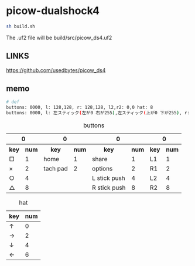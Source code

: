 # picow-dualshock4

```sh
sh build.sh
```

The .uf2 file will be build/src/picow_ds4.uf2

## LINKS

<https://github.com/usedbytes/picow_ds4>

## memo

```sh
# def
buttons: 0000, l: 128,128, r: 128,128, l2,r2: 0,0 hat: 8
buttons: 0000, l: 左スティック(左が0 右が255),左スティック(上が0 下が255), r: 右スティック(左が0 右が255),右スティック(上が0 下が255), l2,r2: L2ボタン(押し込んだら255),R2ボタン(押し込んだら255)  hat: 8

```

<table>
<caption>buttons</caption>
<thead>
<th colspan="2">0</th><th colspan="2">0</th><th colspan="2">0</th><th colspan="2">0</th>
</thead>
<tbody>
<tr>
<th>key</th>
<th>num</th>
<th>key</th>
<th>num</th>
<th>key</th>
<th>num</th>
<th>key</th>
<th>num</th>
</tr>
<tr>
<td>□</td>
<td>1</td>
<td>home</td>
<td>1</td>
<td>share</td>
<td>1</td>
<td>L1</td>
<td>1</td>
</tr>
<tr>
<td>×</td>
<td>2</td>
<td>tach pad</td>
<td>2</td>
<td>options</td>
<td>2</td>
<td>R1</td>
<td>2</td>
</tr>
<tr>
<td>○</td>
<td>4</td>
<td></td>
<td></td>
<td>L stick push</td>
<td>4</td>
<td>L2</td>
<td>4</td>
</tr>
<tr>
<td>△</td>
<td>8</td>
<td></td>
<td></td>
<td>R stick push</td>
<td>8</td>
<td>R2</td>
<td>8</td>
</tr>
</tbody>
</table>

<table>
<caption>hat</caption>
<thead><th>key</th><th>num</th></thead>
<tbody>
<tr><td>↑</td><td>0</td></tr>
<tr><td>→</td><td>2</td></tr>
<tr><td>↓</td><td>4</td></tr>
<tr><td>←</td><td>6</td></tr>
</tbody>
</table>
